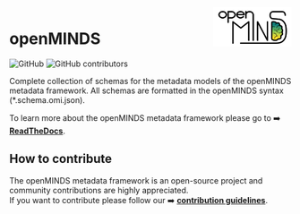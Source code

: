 <a href="/img/openMINDS_logo_light.png">
  <picture>
    <source media="(prefers-color-scheme: dark)" srcset="/img/openMINDS_logo_dark.png">
    <source media="(prefers-color-scheme: light)" srcset="/img/openMINDS_logo_light.png">
    <img alt="openMINDS logo" src="/img/openMINDS_logo_light.png" title="Logo created by Schlegel, Zehl, and Hagen Blixhavn." align="right" height="70">
  </picture>
</a>

# openMINDS

![GitHub][license-url]
![GitHub contributors][contributors-url]

Complete collection of schemas for the metadata models of the openMINDS metadata framework. All schemas are formatted in the openMINDS syntax (*.schema.omi.json).

To learn more about the openMINDS metadata framework please go to :arrow_right: [**ReadTheDocs**][docu-url].

## How to contribute

The openMINDS metadata framework is an open-source project and community contributions are highly appreciated.  
If you want to contribute please follow our :arrow_right: [**contribution guidelines**][contribution-url].

<!-- MARKDOWN LINKS & IMAGES -->
<!-- https://www.markdownguide.org/basic-syntax/#reference-style-links -->
[contribution-url]: https://openminds-documentation.readthedocs.io/en/latest/shared/contribution_guidelines.html
[contributors-url]: https://img.shields.io/github/contributors/openMetadataInitiative/openMINDS_documentation
[docu-url]: https://openminds-documentation.readthedocs.io
[libraries-url]: https://openminds-documentation.readthedocs.io/en/latest/instance_libraries.html
[license-url]: https://img.shields.io/github/license/openMetadataInitiative/openMINDS_documentation
